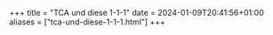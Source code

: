+++
title = "TCA und diese 1-1-1"
date = 2024-01-09T20:41:56+01:00
aliases = ["tca-und-diese-1-1-1.html"]
+++
